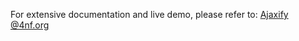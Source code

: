 For extensive documentation and live demo, please refer to: [Ajaxify @4nf.org](https://4nf.org/ajaxify-overview/)
